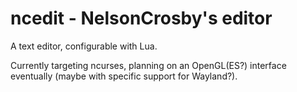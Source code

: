 # ncedit - NelsonCrosby's editor

A text editor, configurable with Lua.

Currently targeting ncurses, planning on an OpenGL(ES?)
interface eventually (maybe with specific support for Wayland?).
